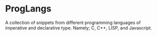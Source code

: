 # ProgLangs
A collection of snippets from different programming languages of imperative and declarative type. Namely; C, C++, LISP, and Javascript.
